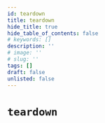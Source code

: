 ```yaml
---
id: teardown
title: teardown
hide_title: true
hide_table_of_contents: false
# keywords: []
description: ''
# image: ''
# slug: ''
tags: []
draft: false
unlisted: false
---
```


# <code>teardown</code>